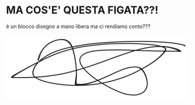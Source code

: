 # MA COS'E' QUESTA FIGATA??!

è un blocco disegno a mano libera ma ci rendiamo conto???

<img src=".gitbook/assets/file.excalidraw.svg" alt="" class="gitbook-drawing">

